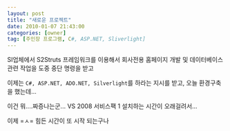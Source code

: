 ```yaml
---
layout: post
title: "새로운 프로젝트"
date: 2010-01-07 21:43:00
categories: [owner]
tag: [주인장 프로그램, C#, ASP.NET, Sliverlight]
---
```


SI업체에서
S2Struts 프레임워크를 이용해서 회사전용 홈페이지 개발 및 데이터베이스 관련 작업을
도중 중단 명령을 받고

이제는 `C#, ASP.NET, ADO.NET, Silverlight`를 하라는 지시를 받고,
오늘 환경구축을 했는데...

이건 뭐....짜증나는군...
VS 2008 서비스팩 1 설치하는 시간이 오래걸려서...

이제 =ㅅ= 힘든 시간이 또 시작 되는구나
